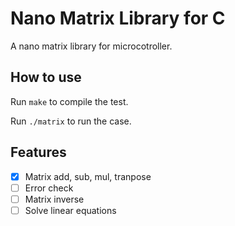 # Nano Matrix Library for C

A nano matrix library for microcotroller.

## How to use

Run `make` to compile the test.

Run `./matrix` to run the case.


## Features

 * [x] Matrix add, sub, mul, tranpose
 * [ ] Error check
 * [ ] Matrix inverse
 * [ ] Solve linear equations
